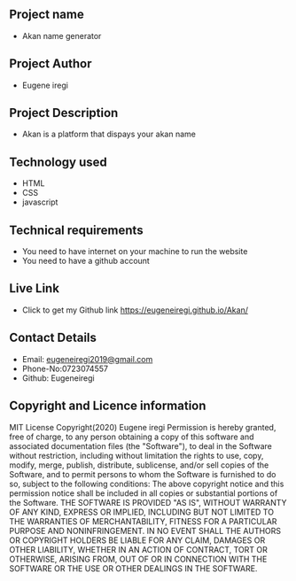 ## Project name
- Akan name generator
 ## Project Author
- Eugene iregi
 ## Project Description
 - Akan is a platform that dispays your akan name
 ## Technology used
 - HTML
 - CSS
 - javascript
 ## Technical requirements
 * You need to have internet on your machine to run the website
 * You need to have a github account
 ## Live Link
  - Click to get my Github link https://eugeneiregi.github.io/Akan/

   ## Contact Details
  - Email: eugeneiregi2019@gmail.com
  - Phone-No:0723074557
  - Github: Eugeneiregi
 ## Copyright and Licence information 
 MIT License
Copyright(2020) Eugene iregi
Permission is hereby granted, free of charge, to any person obtaining a copy
of this software and associated documentation files (the "Software"), to deal
in the Software without restriction, including without limitation the rights
to use, copy, modify, merge, publish, distribute, sublicense, and/or sell
copies of the Software, and to permit persons to whom the Software is
furnished to do so, subject to the following conditions:
The above copyright notice and this permission notice shall be included in all
copies or substantial portions of the Software.
THE SOFTWARE IS PROVIDED "AS IS", WITHOUT WARRANTY OF ANY KIND, EXPRESS OR
IMPLIED, INCLUDING BUT NOT LIMITED TO THE WARRANTIES OF MERCHANTABILITY,
FITNESS FOR A PARTICULAR PURPOSE AND NONINFRINGEMENT. IN NO EVENT SHALL THE
AUTHORS OR COPYRIGHT HOLDERS BE LIABLE FOR ANY CLAIM, DAMAGES OR OTHER
LIABILITY, WHETHER IN AN ACTION OF CONTRACT, TORT OR OTHERWISE, ARISING FROM,
OUT OF OR IN CONNECTION WITH THE SOFTWARE OR THE USE OR OTHER DEALINGS IN THE
SOFTWARE.
